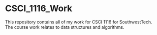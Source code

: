 # CSCI_1116_Work
This repository contains all of my work for CSCI 1116 for SouthwestTech. The course work relates to data structures and algorithms.
